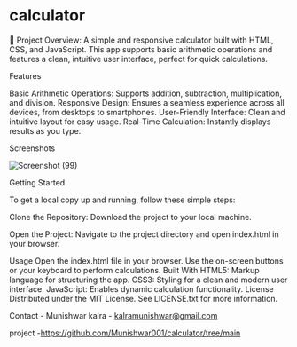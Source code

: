 # calculator
🧮 Project Overview:
A simple and responsive calculator built with HTML, CSS, and JavaScript. This app supports basic arithmetic operations and features a clean, intuitive user interface, perfect for quick calculations.

Features

Basic Arithmetic Operations: Supports addition, subtraction, multiplication, and division.
Responsive Design: Ensures a seamless experience across all devices, from desktops to smartphones.
User-Friendly Interface: Clean and intuitive layout for easy usage.
Real-Time Calculation: Instantly displays results as you type.

Screenshots


![Screenshot (99)](https://github.com/Munishwar001/calculator/assets/161496031/cd203955-1b1a-45bc-86b9-9a216a14060e)

Getting Started

To get a local copy up and running, follow these simple steps:

Clone the Repository:
Download the project to your local machine.

Open the Project:
Navigate to the project directory and open index.html in your browser.

Usage
Open the index.html file in your browser.
Use the on-screen buttons or your keyboard to perform calculations.
Built With
HTML5: Markup language for structuring the app.
CSS3: Styling for a clean and modern user interface.
JavaScript: Enables dynamic calculation functionality.
License
Distributed under the MIT License. See LICENSE.txt for more information.

Contact - Munishwar kalra - kalramunishwar@gmail.com

project -https://github.com/Munishwar001/calculator/tree/main

